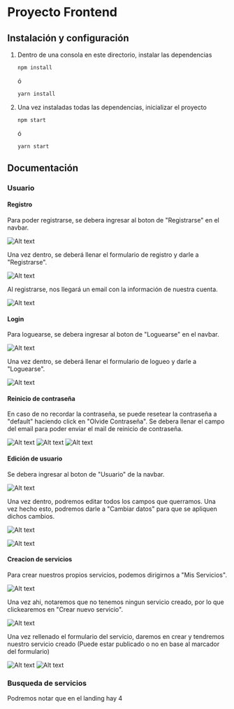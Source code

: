 # Proyecto Frontend

## Instalación y configuración

1. Dentro de una consola en este directorio, instalar las dependencias

    ```bash
    npm install
    ```
    ó
    ```bash
    yarn install
    ```

2. Una vez instaladas todas las dependencias, inicializar el proyecto 

    ```bash
    npm start
    ```
    ó
    ```bash
    yarn start
    ```

## Documentación

### Usuario

#### Registro

Para poder registrarse, se debera ingresar al boton de "Registrarse" en el navbar.

![Alt text](doc/registrarseBoton.png)

Una vez dentro, se deberá llenar el formulario de registro y darle a "Registrarse".

![Alt text](doc/registrarseForm.png)

Al registrarse, nos llegará un email con la información de nuestra cuenta.

![Alt text](doc/registrarseMail.png)

#### Login

Para loguearse, se debera ingresar al boton de "Loguearse" en el navbar.

![Alt text](doc/loguearseBoton.png)

Una vez dentro, se deberá llenar el formulario de logueo y darle a "Loguearse".

![Alt text](doc/loguearseForm.png)

#### Reinicio de contraseña

En caso de no recordar la contraseña, se puede resetear la contraseña a "default" haciendo click en "Olvide Contraseña". Se debera llenar el campo del email para poder enviar el mail de reinicio de contraseña.

![Alt text](doc/olvideContra.png)
![Alt text](doc/mensajeContra.png)
![Alt text](doc/mailContra.png)

#### Edición de usuario

Se debera ingresar al boton de "Usuario" de la navbar.

![Alt text](doc/usuarioBoton.png)

Una vez dentro, podremos editar todos los campos que querramos. Una vez hecho esto, podremos darle a "Cambiar datos" para que se apliquen dichos cambios.

![Alt text](doc/datosForm.png)

![Alt text](doc/datosModificados.png)

#### Creacion de servicios

Para crear nuestros propios servicios, podemos dirigirnos a "Mis Servicios". 

![Alt text](doc/misServiciosBoton.png)

Una vez ahi, notaremos que no tenemos ningun servicio creado, por lo que clickearemos en "Crear nuevo servicio".

![Alt text](doc/crearServicioIni.png)

Una vez rellenado el formulario del servicio, daremos en crear y tendremos nuestro servicio creado (Puede estar publicado o no en base al marcador del formulario)

![Alt text](doc/crearServicioForm.png)
![Alt text](doc/servicioCreadoListado.png)

### Busqueda de servicios

Podremos notar que en el landing hay 4 